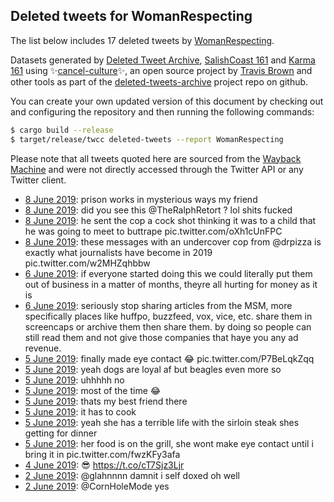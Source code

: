 ## Deleted tweets for WomanRespecting

The list below includes 17 deleted tweets by
[WomanRespecting](https://twitter.com/WomanRespecting).



Datasets generated by [Deleted Tweet Archive](https://twitter.com/deletedtweet161), 
[SalishCoast 161](https://twitter.com/SalishCoastA) and [Karma 161](https://twitter.com/KarmaOneSixOne) 
using ✨[cancel-culture](https://github.com/travisbrown/cancel-culture)✨, an open source project by 
[Travis Brown](https://twitter.com/travisbrown) and other tools as part of the 
[deleted-tweets-archive](https://github.com/salcoast/deleted-tweets-archive/) project repo on github.

You can create your own updated version of this document by checking out and configuring the
repository and then running the following commands:

```bash
$ cargo build --release
$ target/release/twcc deleted-tweets --report WomanRespecting
```

Please note that all tweets quoted here are sourced from the
[Wayback Machine](https://web.archive.org) and were not directly accessed through the Twitter API or
any Twitter client.

* [ 8 June 2019](https://web.archive.org/web/20190609014239/https://twitter.com/WomanRespecting/status/1137172182600224769): prison works in mysterious ways my friend
* [ 8 June 2019](https://web.archive.org/web/20190608171238/https://twitter.com/WomanRespecting/status/1137168981561872386): did you see this  @TheRalphRetort ? lol shits fucked
* [ 8 June 2019](https://web.archive.org/web/20190608171238/https://twitter.com/WomanRespecting/status/1137168981561872386): he sent the cop a cock shot thinking it was to a child that he was going to meet to buttrape pic.twitter.com/oXh1cUnFPC
* [ 8 June 2019](https://web.archive.org/web/20190608171238/https://twitter.com/WomanRespecting/status/1137168981561872386): these messages with an undercover cop from  @drpizza  is exactly what journalists have become in 2019 pic.twitter.com/w2MHZqhbbw
* [ 6 June 2019](https://web.archive.org/web/20190606120844/https://twitter.com/WomanRespecting/status/1136604116342509569): if everyone started doing this we could literally put them out of business in a matter of months, theyre all hurting for money as it is
* [ 6 June 2019](https://web.archive.org/web/20190606120844/https://twitter.com/WomanRespecting/status/1136604116342509569): seriously stop sharing articles from the MSM, more specifically places like huffpo, buzzfeed, vox, vice, etc.  share them in screencaps or archive them then share them. by doing so people can still read them and not give those companies that haye you any ad revenue.
* [ 5 June 2019](https://web.archive.org/web/20190605013004/https://twitter.com/WomanRespecting/status/1136060111514980353): finally made eye contact 😂 pic.twitter.com/P7BeLqkZqq
* [ 5 June 2019](https://web.archive.org/web/20190605013004/https://twitter.com/WomanRespecting/status/1136060111514980353): yeah dogs are loyal af but beagles even more so
* [ 5 June 2019](https://web.archive.org/web/20190605013004/https://twitter.com/WomanRespecting/status/1136060111514980353): uhhhhh no
* [ 5 June 2019](https://web.archive.org/web/20190605013004/https://twitter.com/WomanRespecting/status/1136060111514980353): most of the time 😂
* [ 5 June 2019](https://web.archive.org/web/20190605013004/https://twitter.com/WomanRespecting/status/1136060111514980353): thats my best friend there
* [ 5 June 2019](https://web.archive.org/web/20190605013004/https://twitter.com/WomanRespecting/status/1136060111514980353): it has to cook
* [ 5 June 2019](https://web.archive.org/web/20190605013004/https://twitter.com/WomanRespecting/status/1136060111514980353): yeah she has a terrible life with the sirloin steak shes getting for dinner
* [ 5 June 2019](https://web.archive.org/web/20190605013004/https://twitter.com/WomanRespecting/status/1136060111514980353): her food is on the grill, she wont make eye contact until i bring it in pic.twitter.com/fwzKFy3afa
* [ 4 June 2019](https://web.archive.org/web/20190604135119/https://twitter.com/WomanRespecting/status/1135906882877632512): 😎 https://t.co/cT7Sjz3Ljr
* [ 2 June 2019](https://web.archive.org/web/20190602205512/https://twitter.com/WomanRespecting/status/1135288780850642946): @glahnnnn damnit i self doxed oh well
* [ 2 June 2019](https://web.archive.org/web/20190602153446/https://twitter.com/WomanRespecting/status/1135208141187162112): @CornHoleMode yes
